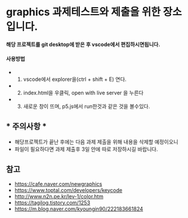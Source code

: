 # graphics 과제테스트와 제출을 위한 장소입니다.

#### 해당 프로젝트를 git desktop에 받은 후 vscode에서 편집하시면됩니다.

#### 사용방법
- 1. vscode에서 explorer을(ctrl + shift + E) 연다.
- 2. index.html을 우클릭, open with live server 을 누른다
- 3. 새로운 창이 뜨며, p5.js에서 run한것과 같은 것을 볼수있다.

## * 주의사항 *
- 해당프로젝트가 끝난 후에는 다음 과제 제출을 위해 내용을 삭제할 예정이오니
- 파일이 필요하다면 과제 제출후 3일 안에 따로 저장하시길 바랍니다.

## 참고
- https://cafe.naver.com/newgraphics
- https://www.toptal.com/developers/keycode
- http://www.n2n.pe.kr/lev-1/color.htm
- https://tagilog.tistory.com/1253
- https://m.blog.naver.com/kyoungin90/222183661824

